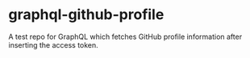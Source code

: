 # graphql-github-profile

A test repo for GraphQL which fetches GitHub profile information after inserting the access token.
